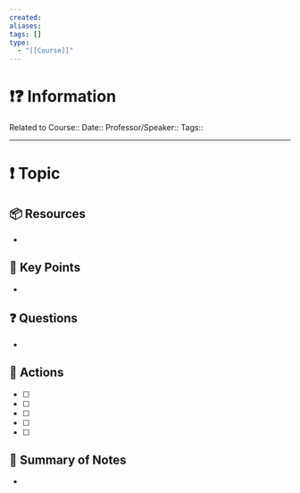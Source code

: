 ```yaml
---
created:
aliases:
tags: []
type:
  - "[[Course]]"
---
```


# ❗❓ Information
Related to Course::
Date::
Professor/Speaker::
Tags::

---
# ❗ Topic

 
## 📦 Resources
- 
## 🔑 Key Points
- 
## ❓ Questions
- 
## 🎯 Actions
- [ ] 
- [ ] 
- [ ] 
- [ ] 
- [ ] 
## 📃 Summary of Notes
- 